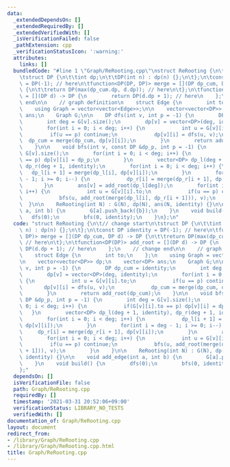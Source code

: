 ```yaml
---
data:
  _extendedDependsOn: []
  _extendedRequiredBy: []
  _extendedVerifiedWith: []
  _isVerificationFailed: false
  _pathExtension: cpp
  _verificationStatusIcon: ':warning:'
  attributes:
    links: []
  bundledCode: "#line 1 \"Graph/ReRooting.cpp\"\nstruct ReRooting {\n\t// change start\n\
    \tstruct DP {\n\t\tint dp;\n\t\tDP(int n) : dp(n) {};\n\t};\n\tconst DP identity\
    \ = DP(-1); // here\n\tfunction<DP(DP, DP)> merge = [](DP dp_cum, DP d) -> DP\
    \ {\n\t\treturn DP(max(dp_cum.dp, d.dp)); // here\n\t};\n\tfunction<DP(DP)> add_root\
    \ = [](DP d) -> DP {\n        return DP(d.dp + 1); // here\n    };\n    // change\
    \ end\n\n    // graph definition\n    struct Edge {\n        int to;\n    };\n\
    \    using Graph = vector<vector<Edge>>;\n\n    vector<vector<DP>> dp;\n    vector<DP>\
    \ ans;\n    Graph G;\n\n    DP dfs(int v, int p = -1) {\n        DP dp_cum = identity;\n\
    \        int deg = G[v].size();\n        dp[v] = vector<DP>(deg, identity);\n\
    \        for(int i = 0; i < deg; i++) {\n            int u = G[v][i].to;\n   \
    \         if(u == p) continue;\n            dp[v][i] = dfs(u, v);\n          \
    \  dp_cum = merge(dp_cum, dp[v][i]);\n        }\n        return add_root(dp_cum);\n\
    \    }\n\n    void bfs(int v, const DP &dp_p, int p = -1) {\n        int deg =\
    \ G[v].size();\n        for(int i = 0; i < deg; i++) {\n            if(G[v][i].to\
    \ == p) dp[v][i] = dp_p;\n        }\n        vector<DP> dp_l(deg + 1, identity),\
    \ dp_r(deg + 1, identity);\n        for(int i = 0; i < deg; i++) {\n         \
    \   dp_l[i + 1] = merge(dp_l[i], dp[v][i]);\n        }\n        for(int i = deg\
    \ - 1; i >= 0; i--) {\n            dp_r[i] = merge(dp_r[i + 1], dp[v][i]);\n \
    \       }\n        ans[v] = add_root(dp_l[deg]);\n        for(int i = 0; i < deg;\
    \ i++) {\n            int u = G[v][i].to;\n            if(u == p) continue;\n\
    \            bfs(u, add_root(merge(dp_l[i], dp_r[i + 1])), v);\n        }\n  \
    \  }\n\n    ReRooting(int N) : G(N), dp(N), ans(N, identity) {}\n\n    void add_edge(int\
    \ a, int b) {\n        G[a].push_back({b});\n    }\n    void build() {\n     \
    \   dfs(0);\n        bfs(0, identity);\n    }\n};\n"
  code: "struct ReRooting {\n\t// change start\n\tstruct DP {\n\t\tint dp;\n\t\tDP(int\
    \ n) : dp(n) {};\n\t};\n\tconst DP identity = DP(-1); // here\n\tfunction<DP(DP,\
    \ DP)> merge = [](DP dp_cum, DP d) -> DP {\n\t\treturn DP(max(dp_cum.dp, d.dp));\
    \ // here\n\t};\n\tfunction<DP(DP)> add_root = [](DP d) -> DP {\n        return\
    \ DP(d.dp + 1); // here\n    };\n    // change end\n\n    // graph definition\n\
    \    struct Edge {\n        int to;\n    };\n    using Graph = vector<vector<Edge>>;\n\
    \n    vector<vector<DP>> dp;\n    vector<DP> ans;\n    Graph G;\n\n    DP dfs(int\
    \ v, int p = -1) {\n        DP dp_cum = identity;\n        int deg = G[v].size();\n\
    \        dp[v] = vector<DP>(deg, identity);\n        for(int i = 0; i < deg; i++)\
    \ {\n            int u = G[v][i].to;\n            if(u == p) continue;\n     \
    \       dp[v][i] = dfs(u, v);\n            dp_cum = merge(dp_cum, dp[v][i]);\n\
    \        }\n        return add_root(dp_cum);\n    }\n\n    void bfs(int v, const\
    \ DP &dp_p, int p = -1) {\n        int deg = G[v].size();\n        for(int i =\
    \ 0; i < deg; i++) {\n            if(G[v][i].to == p) dp[v][i] = dp_p;\n     \
    \   }\n        vector<DP> dp_l(deg + 1, identity), dp_r(deg + 1, identity);\n\
    \        for(int i = 0; i < deg; i++) {\n            dp_l[i + 1] = merge(dp_l[i],\
    \ dp[v][i]);\n        }\n        for(int i = deg - 1; i >= 0; i--) {\n       \
    \     dp_r[i] = merge(dp_r[i + 1], dp[v][i]);\n        }\n        ans[v] = add_root(dp_l[deg]);\n\
    \        for(int i = 0; i < deg; i++) {\n            int u = G[v][i].to;\n   \
    \         if(u == p) continue;\n            bfs(u, add_root(merge(dp_l[i], dp_r[i\
    \ + 1])), v);\n        }\n    }\n\n    ReRooting(int N) : G(N), dp(N), ans(N,\
    \ identity) {}\n\n    void add_edge(int a, int b) {\n        G[a].push_back({b});\n\
    \    }\n    void build() {\n        dfs(0);\n        bfs(0, identity);\n    }\n\
    };"
  dependsOn: []
  isVerificationFile: false
  path: Graph/ReRooting.cpp
  requiredBy: []
  timestamp: '2021-03-31 20:52:06+09:00'
  verificationStatus: LIBRARY_NO_TESTS
  verifiedWith: []
documentation_of: Graph/ReRooting.cpp
layout: document
redirect_from:
- /library/Graph/ReRooting.cpp
- /library/Graph/ReRooting.cpp.html
title: Graph/ReRooting.cpp
---
```

